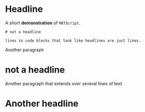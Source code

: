 # Headline

A *short* **demonstration** of `MKTScript`.

```
# not a headline

lines in code blocks that look like headlines are just lines.

```


Another paragraph
# not a headline
Another paragraph
that extends
over several lines of text.

# Another headline